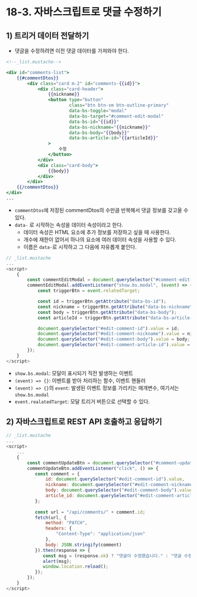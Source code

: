 # 18-3. 자바스크립트로 댓글 수정하기
## 1) 트리거 데이터 전달하기
- 댓글을 수정하려면 이전 댓글 데이터를 가져와야 한다.

```mustache
<!--_list.mustache-->

<div id="comments-list">
    {{#commentDtos}}
        <div class="card m-2" id="comments-{{id}}">
            <div class="card-header">
                {{nickname}}
                <button type="button"
                        class="btn btn-sm btn-outline-primary"
                        data-bs-toggle="modal"
                        data-bs-target="#comment-edit-modal"
                        data-bs-id="{{id}}"
                        data-bs-nickname="{{nickname}}"
                        data-bs-body="{{body}}"
                        data-bs-article-id="{{articleId}}"
                >
                    수정
                </button>
            </div>
            <div class="card-body">
                {{body}}
            </div>
        </div>
    {{/commentDtos}}
</div>
...
```
- `commentDtos`에 저장된 commentDtos의 수만큼 반복해서 댓글 정보를 갖고올 수 있다.
- `data-` 로 시작하는 속성을 데이터 속성이라고 한다.
	- 데이터 속성은 HTML 요소에 추가 정보를 저장하고 싶을 때 사용한다.
	- 개수에 재한이 없어서 하나의 요소에 여러 데이터 속성을 사용할 수 있다.
	- 이름은 `data-`로 시작하고 그 다음에 자유롭게 붙인다.

```javascript
// _list.mustache
...
<script>
    {
        const commentEditModal = document.querySelector("#comment-edit-modal");
        commentEditModal.addEventListener("show.bs.modal", (event) => {
            const triggerBtn = event.relatedTarget;

            const id = triggerBtn.getAttribute("data-bs-id");
            const nickname = triggerBtn.getAttribute("data-bs-nickname");
            const body = triggerBtn.getAttribute("data-bs-body");
            const articleId = triggerBtn.getAttribute("data-bs-article-id");

            document.querySelector("#edit-comment-id").value = id;
            document.querySelector("#edit-comment-nickname").value = nickname;
            document.querySelector("#edit-comment-body").value = body;
            document.querySelector("#edit-comment-article-id").value = articleId;
        });
    }
</script>
```
- `show.bs.modal`: 모달이 표시되기 직전 발생하는 이벤트
- `(event) => {}`: 이벤트를 받아 처리하는 함수, 이벤트 핸들러
- `(event) => {}`의 `event`: 발생된 이벤트 정보를 가리키는 매개변수, 여기서는 `show.bs.modal`
- `event.realatedTarget`: 모달 트리거 버튼으로 선택할 수 있다.

## 2) 자바스크립트로 REST API 호출하고 응답하기
```javascript
// _list.mustache
...
<script>
	...
    {
        const commentUpdateBtn = document.querySelector("#comment-update-btn");
        commentUpdateBtn.addEventListener("click", () => {
           const comment = {
               id: document.querySelector("#edit-comment-id").value,
               nickname: document.querySelector("#edit-comment-nickname").value,
               body: document.querySelector("#edit-comment-body").value,
               article_id: document.querySelector("#edit-comment-article-id").value
           };
           
           const url = "/api/comments/" + comment.id;
           fetch(url, {
               method: "PATCH",
               headers: {
                   "Content-Type": "application/json"
               },
               body: JSON.stringify(comment)
           }).then(response => {
              const msg = (response.ok) ? "댓글이 수정됐습니다." : "댓글 수정 실패";
              alert(msg);
              window.location.reload();
           });
        });
    }
</script>
```